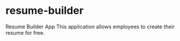 # resume-builder
Resume Builder App 
This application allows employees to create their resume for free. 
